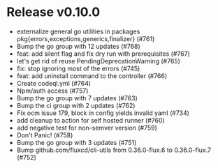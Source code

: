 # Release v0.10.0

- externalize general go utilities in packages pkg{errors,exceptions,generics,finalizer} (#761)
- Bump the go group with 12 updates (#768)
- feat: add silent flag and fix dry run with prerequisites (#767)
- let's get rid of reuse PendingDeprecationWarning (#765)
- fix: stop ignoring most of the errors (#745)
- feat: add uninstall command to the controller (#766)
- Create codeql.yml (#764)
- Npm/auth access (#757)
- Bump the go group with 7 updates (#763)
- Bump the ci group with 2 updates (#762)
- Fix ocm issue 179,  block in config yields invalid yaml (#734)
- add cleanup to action for self hosted runner (#760)
- add negative test for non-semver version (#759)
- Don't Panic! (#758)
- Bump the go group with 3 updates (#751)
- Bump github.com/fluxcd/cli-utils from 0.36.0-flux.6 to 0.36.0-flux.7 (#752)
